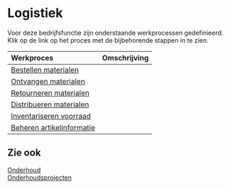 # Logistiek

Voor deze bedrijfsfunctie zijn onderstaande werkprocessen gedefinieerd. Klik op de link op het proces met de bijbehorende stappen in te zien.

Werkproces | Omschrijving
:--- | :---
[Bestellen materialen](bestellen-materialen/) | 
[Ontvangen materialen](ontvangen-materialen/) | 
[Retourneren materialen](retourneren-materialen/) | 
[Distribueren materialen](distribueren-materialen/) | 
[Inventariseren voorraad](inventariseren-voorraad/) | 
[Beheren artikelinformatie](beheren-artikelinformatie/) | 

## Zie ook

[Onderhoud](../onderhoud/)  
[Onderhoudsprojecten](../onderhoudsprojecten/)  
